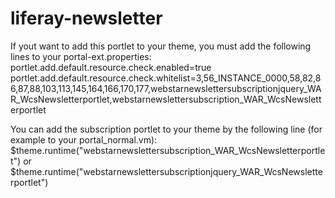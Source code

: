 liferay-newsletter
==================

If yout want to add this portlet to your theme, you must add the following lines to your portal-ext.properties:
portlet.add.default.resource.check.enabled=true
portlet.add.default.resource.check.whitelist=3,56_INSTANCE_0000,58,82,86,87,88,103,113,145,164,166,170,177,webstarnewslettersubscriptionjquery_WAR_WcsNewsletterportlet,webstarnewslettersubscription_WAR_WcsNewsletterportlet

You can add the subscription portlet to your theme by the following line (for example to your portal_normal.vm):
$theme.runtime("webstarnewslettersubscription_WAR_WcsNewsletterportlet")
or
$theme.runtime("webstarnewslettersubscriptionjquery_WAR_WcsNewsletterportlet")



